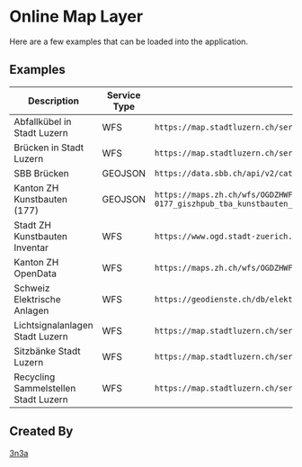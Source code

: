 # Online Map Layer

Here are a few examples that can be loaded into the application.

## Examples

| Description                   | Service Type |  URL                                                                                                                                                                                                                       |
| ----------------------------- | ------------ | -------------------------------------------------------------------------------------------------------------------------------------------------------------------------------------------------------------------------- |
| Abfallkübel in Stadt Luzern   | WFS          | `https://map.stadtluzern.ch/server/services/OGD/abfallkuebel/MapServer/WFSServer`                                                                                                                                          |
| Brücken in Stadt Luzern       | WFS          | `https://map.stadtluzern.ch/server/services/OGD/brücke/MapServer/WFSServer`                                                                                                                                               |
| SBB Brücken                   | GEOJSON      | `https://data.sbb.ch/api/v2/catalog/datasets/brucken/exports/geojson`                                                                                                                                                      |
| Kanton ZH Kunstbauten (177)   | GEOJSON      | `https://maps.zh.ch/wfs/OGDZHWFS?SERVICE=WFS&VERSION=2.0.0&REQUEST=GetFeature&TYPENAME=ms%3Aogd-0177_giszhpub_tba_kunstbauten_p&SRSNAME=urn:ogc:def:crs:EPSG::2056&OUTPUTFORMAT=application%2Fjson%3B%20subtype%3Dgeojson` |
| Stadt ZH Kunstbauten Inventar | WFS          | `https://www.ogd.stadt-zuerich.ch/wfs/geoportal/Kunstbauteninventar`                                                                                                                                                       |
| Kanton ZH OpenData            | WFS          | `https://maps.zh.ch/wfs/OGDZHWFS`                                                                                                                                                                                          |
| Schweiz Elektrische Anlagen   | WFS          | `https://geodienste.ch/db/elektrische_anlagen_ueber_36kv_v1_0_0/deu`                                                                                                                                                       |
| Lichtsignalanlagen Stadt Luzern | WFS | `https://map.stadtluzern.ch/server/services/OGD/lichtsignalanlage/MapServer/WFSServer` |
| Sitzbänke Stadt Luzern | WFS | `https://map.stadtluzern.ch/server/services/OGD/sitzbank/MapServer/WFSServer` |
| Recycling Sammelstellen Stadt Luzern | WFS | `https://map.stadtluzern.ch/server/services/OGD/sammelstelle/MapServer/WFSServer` |

## Created By

[3n3a](https://3n3a.ch)
